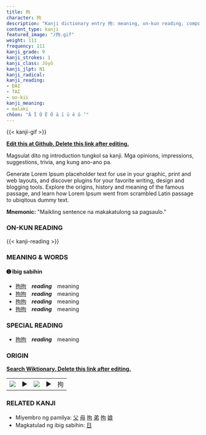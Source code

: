 ```yaml
---
title: 拘
character: 拘
description: "Kanji dictionary entry 拘: meaning, on-kun reading, compounds, origin, related kanji"
content_type: kanji
featured_image: "/拘.gif"
weight: 111
frequency: 111
kanji_grade: 9
kanji_strokes: 1
kanji_class: Jōyō
kanji_jlpt: N1
kanji_radical: 
kanji_reading: 
- DAI
- TAI
- oo-kii
kanji_meaning:
- malaki
chōon: "Ā Ī Ū Ē Ō ā ī ū ē ō ’"
---
```

[//]: # (Don't edit the line below. Kanji animated GIF code is automatically generated.)
{{< kanji-gif >}}

[//]: # (Edit below this line.)

**[Edit this at Github. Delete this link after editing.](https://github.com/tim0g/tim/tree/main/content/kanji/拘/index.md)**

Magsulat dito ng introduction tungkol sa kanji. Mga opinions, impressions, suggestions, trivia, ang kung ano-ano pa.

Generate Lorem Ipsum placeholder text for use in your graphic, print and web layouts, and discover plugins for your favorite writing, design and blogging tools. Explore the origins, history and meaning of the famous passage, and learn how Lorem Ipsum went from scrambled Latin passage to ubiqitous dummy text.
 
**Mnemonic:** "Maikling sentence na makakatulong sa pagsaulo."

### ON-KUN READING

[//]: # (Don't edit the line below. ON-KUN READING code is automatically generated.)
{{< kanji-reading >}}

### MEANING & WORDS

#### ➊ **Ibig sabihin**
  - [拘](../拘)[拘](../拘)　***reading***　meaning
  - [拘](../拘)[拘](../拘)　***reading***　meaning
  - [拘](../拘)[拘](../拘)　***reading***　meaning
  - [拘](../拘)[拘](../拘)　***reading***　meaning

### SPECIAL READING
  - [拘](../拘)[拘](../拘)　***reading***　meaning

### ORIGIN

**[Search Wiktionary. Delete this link after editing.](https://wiktionary.org/wiki/拘)**
<table class="kanji-table"><tr><td>
<img src="60px-拘-bronze.svg.png">
</td><td>▶</td><td>
<img src="60px-拘-oracle.svg.png">
</td><td>▶</td>
<td class="kanji-origin">拘</td>
</tr></table>

### RELATED KANJI
- Miyembro ng pamilya: [父](../父) [母](../母) [拘](../拘) [弟](../弟) [拘](../拘) [娘](../娘)
- Magkatulad ng ibig sabihin: [日](../日)
